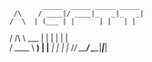             _____  _____ _____ _____ 
     /\    / ____|/ ____|_   _|_   _|
    /  \  | (___ | |      | |   | |  
   / /\ \  \___ \| |      | |   | |  
  / ____ \ ____) | |____ _| |_ _| |_ 
 /_/    \_\_____/ \_____|_____|_____|
                                     
                                     
                                                                                        